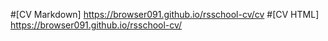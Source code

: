 #[CV Markdown] https://browser091.github.io/rsschool-cv/cv
#[CV HTML] https://browser091.github.io/rsschool-cv/